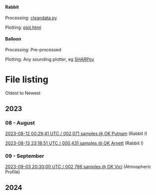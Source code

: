 #### Rabbit
Processing: [cleandata.py](/Rabbit%20I/cleandata.py)

Plotting: [plot.html](/Rabbit%20I/plot/plot.html)

#### Balloon
Processing: Pre-processed

Plotting: Any sounding plotter, eg [SHARPpy](https://sharp.weather.ou.edu/dev/)

# File listing

Oldest to Newest

## 2023

### 08 - August

[2023-08-12 00:29:41 UTC / 002,071 samples @ OK Putnam](/Rabbit%20I/2023-08-12_002941-013845.log) (Rabbit I)

[2023-08-13 23:18:51 UTC / 000,431 samples @ OK Arnett](/Rabbit%20I/2023-08-13_231851-233311.log) (Rabbit I)

### 09 - September

[2023-09-03 20:30:00 UTC / 002,786 samples @ OK Vici](/Balloons/Atmos_2023-09-03_2030.log) (Atmospheric Profile)


## 2024